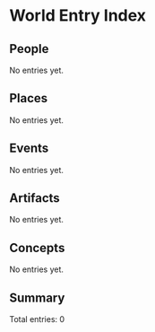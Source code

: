 # World Entry Index

## People
No entries yet.

## Places
No entries yet.

## Events
No entries yet.

## Artifacts
No entries yet.

## Concepts
No entries yet.

## Summary

Total entries: 0